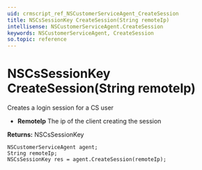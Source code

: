 ```yaml
---
uid: crmscript_ref_NSCustomerServiceAgent_CreateSession
title: NSCsSessionKey CreateSession(String remoteIp)
intellisense: NSCustomerServiceAgent.CreateSession
keywords: NSCustomerServiceAgent, CreateSession
so.topic: reference
---
```


# NSCsSessionKey CreateSession(String remoteIp)

Creates a login session for a CS user

* **RemoteIp** The ip of the client creating the session

**Returns:** NSCsSessionKey

```crmscript
NSCustomerServiceAgent agent;
String remoteIp;
NSCsSessionKey res = agent.CreateSession(remoteIp);
```

